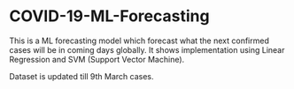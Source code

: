 # COVID-19-ML-Forecasting
This is a ML forecasting model which forecast what the next confirmed cases will be in coming days globally. It shows implementation using Linear Regression and SVM (Support Vector Machine).

Dataset is updated till 9th March cases.
